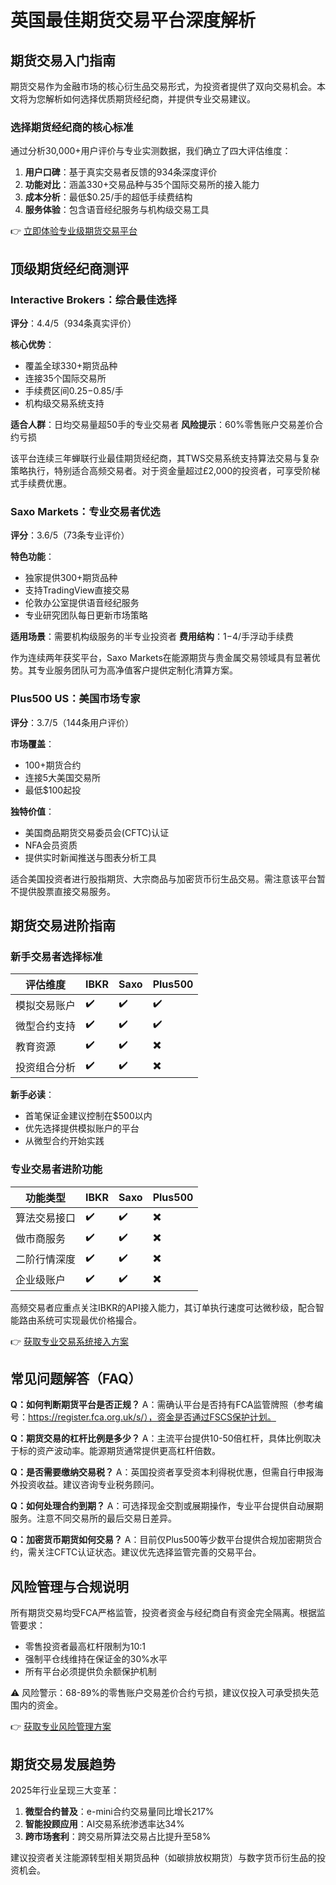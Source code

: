 # 英国最佳期货交易平台深度解析

## 期货交易入门指南

期货交易作为金融市场的核心衍生品交易形式，为投资者提供了双向交易机会。本文将为您解析如何选择优质期货经纪商，并提供专业交易建议。

### 选择期货经纪商的核心标准
通过分析30,000+用户评价与专业实测数据，我们确立了四大评估维度：
1. **用户口碑**：基于真实交易者反馈的934条深度评价
2. **功能对比**：涵盖330+交易品种与35个国际交易所的接入能力
3. **成本分析**：最低$0.25/手的超低手续费结构
4. **服务体验**：包含语音经纪服务与机构级交易工具

👉 [立即体验专业级期货交易平台](https://bit.ly/okx_welcome)

## 顶级期货经纪商测评

### Interactive Brokers：综合最佳选择
**评分**：4.4/5（934条真实评价）

**核心优势**：
- 覆盖全球330+期货品种
- 连接35个国际交易所
- 手续费区间$0.25-$0.85/手
- 机构级交易系统支持

**适合人群**：日均交易量超50手的专业交易者
**风险提示**：60%零售账户交易差价合约亏损

该平台连续三年蝉联行业最佳期货经纪商，其TWS交易系统支持算法交易与复杂策略执行，特别适合高频交易者。对于资金量超过£2,000的投资者，可享受阶梯式手续费优惠。

### Saxo Markets：专业交易者优选
**评分**：3.6/5（73条专业评价）

**特色功能**：
- 独家提供300+期货品种
- 支持TradingView直接交易
- 伦敦办公室提供语音经纪服务
- 专业研究团队每日更新市场策略

**适用场景**：需要机构级服务的半专业投资者
**费用结构**：$1-$4/手浮动手续费

作为连续两年获奖平台，Saxo Markets在能源期货与贵金属交易领域具有显著优势。其专业服务团队可为高净值客户提供定制化清算方案。

### Plus500 US：美国市场专家
**评分**：3.7/5（144条用户评价）

**市场覆盖**：
- 100+期货合约
- 连接5大美国交易所
- 最低$100起投

**独特价值**：
- 美国商品期货交易委员会(CFTC)认证
- NFA会员资质
- 提供实时新闻推送与图表分析工具

适合美国投资者进行股指期货、大宗商品与加密货币衍生品交易。需注意该平台暂不提供股票直接交易服务。

## 期货交易进阶指南

### 新手交易者选择标准
| 评估维度        | IBKR | Saxo | Plus500 |
|-----------------|------|------|---------|
| 模拟交易账户    | ✔️   | ✔️   | ✔️      |
| 微型合约支持    | ✔️   | ✔️   | ✔️      |
| 教育资源        | ✔️   | ✔️   | ✖️      |
| 投资组合分析    | ✔️   | ✔️   | ✖️      |

**新手必读**：
- 首笔保证金建议控制在$500以内
- 优先选择提供模拟账户的平台
- 从微型合约开始实践

### 专业交易者进阶功能
| 功能类型        | IBKR | Saxo | Plus500 |
|-----------------|------|------|---------|
| 算法交易接口    | ✔️   | ✔️   | ✖️      |
| 做市商服务      | ✔️   | ✔️   | ✖️      |
| 二阶行情深度    | ✔️   | ✔️   | ✖️      |
| 企业级账户      | ✔️   | ✔️   | ✖️      |

高频交易者应重点关注IBKR的API接入能力，其订单执行速度可达微秒级，配合智能路由系统可实现最优价格撮合。

👉 [获取专业交易系统接入方案](https://bit.ly/okx_welcome)

## 常见问题解答（FAQ）

**Q：如何判断期货平台是否正规？**
A：需确认平台是否持有FCA监管牌照（参考编号：https://register.fca.org.uk/s/），资金是否通过FSCS保护计划。

**Q：期货交易的杠杆比例是多少？**
A：主流平台提供10-50倍杠杆，具体比例取决于标的资产波动率。能源期货通常提供更高杠杆倍数。

**Q：是否需要缴纳交易税？**
A：英国投资者享受资本利得税优惠，但需自行申报海外投资收益。建议咨询专业税务顾问。

**Q：如何处理合约到期？**
A：可选择现金交割或展期操作，专业平台提供自动展期服务。注意不同交易所的最后交易日差异。

**Q：加密货币期货如何交易？**
A：目前仅Plus500等少数平台提供合规加密期货合约，需关注CFTC认证状态。建议优先选择监管完善的交易平台。

## 风险管理与合规说明

所有期货交易均受FCA严格监管，投资者资金与经纪商自有资金完全隔离。根据监管要求：
- 零售投资者最高杠杆限制为10:1
- 强制平仓线维持在保证金的30%水平
- 所有平台必须提供负余额保护机制

⚠️ 风险警示：68-89%的零售账户交易差价合约亏损，建议仅投入可承受损失范围内的资金。

👉 [获取专业风险管理方案](https://bit.ly/okx_welcome)

## 期货交易发展趋势

2025年行业呈现三大变革：
1. **微型合约普及**：e-mini合约交易量同比增长217%
2. **智能投顾应用**：AI交易系统渗透率达34%
3. **跨市场套利**：跨交易所算法交易占比提升至58%

建议投资者关注能源转型相关期货品种（如碳排放权期货）与数字货币衍生品的投资机会。